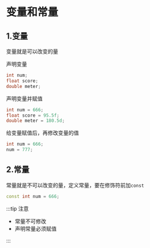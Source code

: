 # 变量和常量

## 1.变量

变量就是可以改变的量

声明变量

```cs
int num;
float score;
double meter;
```

声明变量并赋值

```cs
int num = 666;
float score = 95.5f;
double meter = 180.5d;
```

给变量赋值后，再修改变量的值

```cs
int num = 666;
num = 777;
```





## 2.常量

常量就是不可以改变的量，定义常量，要在修饰符前加`const` 

```c++
const int num = 666;
```

:::tip 注意

- 常量不可修改
- 声明常量必须赋值

:::